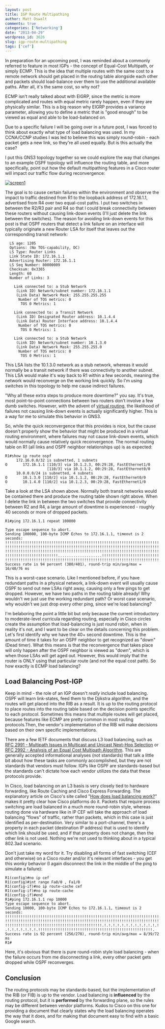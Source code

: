 ```yaml
---
layout: post
title: IGP Route Multipathing
author: Matt Oswalt
comments: true
categories: ['Networking']
date: "2013-04-29"
wordpress_id: 3626
slug: igp-route-multipathing
tags: ['cef']
---
```



In preparation for an upcoming post, I was reminded about a commonly referred to feature in most IGPs - the concept of Equal-Cost Multipath, or simply ECMP. This is the idea that multiple routes with the same cost to a remote network should get placed in the routing table alongside each other and packets should load-balance over them to use the additional available paths. After all, it's the same cost, so why not?

ECMP isn't really talked about with EIGRP, since the metric is more complicated and routes with equal metric rarely happen, even if they are physically similar. This is a big reason why EIGRP provides a variance parameter, allowing you to define a metric that is "good enough" to be viewed as equal and able to be load-balanced on.

Due to a specific failure I will be going over in a future post, I was forced to think about exactly what type of load balancing was used. In my CCNA/CCNP studies I was led to believe this was simply round-robin - each packet gets a new link, so they're all used equally. But is this actually the case?

I put this GNS3 topology together so we could explore the way that changes to an example OSPF topology will influence the routing table, and more specifically, point out how the default multipathing features in a Cisco router will impact our traffic flow during reconvergence:

[![screen1](/assets/2013/04/screen12.png)](/assets/2013/04/screen12.png)

The goal is to cause certain failures within the environment and observe the impact to traffic destined from R1 to the loopback address of 172.16.1.1, advertised from R4 over two equal-cost paths. I put two switches in between the R2/R3 pair and R4 so that I could break connectivity between these routers without causing link-down events (I'll just delete the link between the switches). The reason for avoiding link-down events for this post is that OSPF routers that detect a link failure on an interface will typically originate a new Router LSA for itself that leaves out the corresponding transit network:

      LS age: 1205
      Options: (No TOS-capability, DC)
      LS Type: Router Links
      Link State ID: 172.16.1.1
      Advertising Router: 172.16.1.1
      LS Seq Number: 80000009
      Checksum: 0x3365
      Length: 60
      Number of Links: 3
    
        Link connected to: a Stub Network
         (Link ID) Network/subnet number: 172.16.1.1
         (Link Data) Network Mask: 255.255.255.255
          Number of TOS metrics: 0
           TOS 0 Metrics: 1
    
        Link connected to: a Transit Network
         (Link ID) Designated Router address: 10.1.4.4
         (Link Data) Router Interface address: 10.1.4.4
          Number of TOS metrics: 0
           TOS 0 Metrics: 1
    
        Link connected to: a Stub Network
         (Link ID) Network/subnet number: 10.1.3.0
         (Link Data) Network Mask: 255.255.255.0
          Number of TOS metrics: 0
           TOS 0 Metrics: 1

This LSA lists the 10.1.3.0 network as a stub network, whereas it would normally be a transit network if there was connectivity to another subnet. This LSA would make it's way back to R1 within a few seconds, meaning the network would reconverge on the working link quickly. So I'm using switches in this topology to help me cause indirect failures.

"Why all these extra steps to produce more downtime?" you say. It's true, most point-to-point connections between two routers don't involve a few dumb switches. However, with the advent of [virtual routing](https://oswalt.dev/2013/04/virtual-routing-part-1-csr-1000v-first-glance/), the likelihood of failures not causing link-down events is actually significantly higher. This is a way for me to simulate this behavior in GNS3.

So, while the quick reconvergence that this provides is nice, but the cause doesn't properly show the behavior that might be produced in a virtual routing environment, where failures may not cause link-down events, which would normally cause relatively quick reconvergence.
The normal routing table on R1 (all links and OSPF neighbor relationships up) is as expected:

    R1#show ip route ospf
         172.16.0.0/32 is subnetted, 1 subnets
    O       172.16.1.1 [110/3] via 10.1.2.3, 00:29:28, FastEthernet1/0
                       [110/3] via 10.1.1.2, 00:29:28, FastEthernet0/0
         10.0.0.0/24 is subnetted, 4 subnets
    O       10.1.3.0 [110/2] via 10.1.1.2, 00:29:28, FastEthernet0/0
    O       10.1.4.0 [110/2] via 10.1.2.3, 00:29:28, FastEthernet1/0

Take a look at the LSA shown above. Normally both transit networks would be contained there and produce the routing table shown right above. When I delete the link in between the two switches that provide connectivity between R2 and R4, a large amount of downtime is experienced - roughly 40 seconds or more of dropped packets.
    
    R1#ping 172.16.1.1 repeat 100000
    
    Type escape sequence to abort.
    Sending 100000, 100-byte ICMP Echos to 172.16.1.1, timeout is 2 seconds:
    !!!!!!!!!!!!!!!!!!!!!!!!!!!!!!!!!!!!!!!!!!!!!!!!!!!!!!!!!!!!!!!!!!!!!!
    !!!!!!!!!!!!!!!!!!!!!!!!!!!!!!!!!!!!!!!!!!!!!!!!!!!!!!!!!!!!!!!!!!!!!!
    !!!!!!!!!!!!!!!!!!!!!!!!!!!!!!!!!!!!!!!!!!!!!!!!!!!!!!!!!!!!!!!!!!!!!!
    !!!!!!!!!!!!!!!!!!!!!!!!....................!!!!!!!!!!!!!!!!!!!!!!!!!!
    !!!!!!!!!!!!!!!!!!!!!!!!!!!!!!!!!!!!!!!!!!!!!!!!!!!!!!!!!!!!!!!!!!!!!!
    Success rate is 94 percent (380/401), round-trip min/avg/max = 16/40/76 ms

This is a worst-case scenario. Like I mentioned before, if you have redundant paths in a physical network, a link-down event will usually cause OSPF to send out new LSAs right away, causing only a few pings to get dropped. However, we have two paths in the routing table already! Why wouldn't we just use the working redundant path? Or worst case scenario, why wouldn't we just drop every other ping, since we're load balancing?

I'm belaboring the point a little bit but only because the current introductory to moderate-level curricula regarding routing, especially in Cisco circles create the assumption that load-balancing is just round robin, when in reality it's not, and I want to be clear on the details concerning this problem. Let's first identify why we have the 40+ second downtime. This is the amount of time it takes for an OSPF neighbor to get recognized as "down" (Dead timer). What this means is that the reconvergence that takes place will only happen after the OSPF neighbor is viewed as "down", which is when those LSAs will get aged out. However, this would imply that the router is ONLY using that particular route (and not the equal cost path). So how exactly is ECMP load balancing?

## Load Balancing Post-IGP

Keep in mind - the role of an IGP doesn't *really* include load balancing. OSPF will learn link-states, feed them to the Djikstra algorithm, and the routes will get placed into the RIB as a result. It is up to the routing protocol to place routes into the routing table based on the decision points specific to each protocol. Sometimes this means that multiple routes will get placed, because features like ECMP are pretty common in most routing protocols.Then, the vendor's implementation of the RIB will make decisions based on their own specific implementations.

There are a few IETF documents that discuss L3 load balancing, such as [RFC 2991 - Multipath Issues in Multicast and Unicast Next-Hop Selection](http://tools.ietf.org/html/rfc2991) or [RFC 2992 - Analysis of an Equal Cost Multipath Algorithm](http://tools.ietf.org/html/rfc2992). This are generally accepted informational analyses (not standards) that talk a little bit about how these tasks are commonly accomplished, but they are not standards that vendors must follow. IGPs like OSPF are standards-based but the standards can't dictate how each vendor utilizes the data that these protocols provide.

In Cisco, load balancing on an L3 basis is very closely tied to hardware forwarding, like Route Caching and Cisco Express Forwarding. The explanatory article on Cisco's site called "[How does load balancing work?](http://www.cisco.com/en/US/tech/tk365/technologies_tech_note09186a0080094820.shtml)" makes it pretty clear how Cisco platforms do it. Packets that require process switching are load balanced in a much more round-robin style, whereas routing done via hardware like in IP CEF will take the approach of load balancing "flows" of traffic, rather than packets, which in this case is just identified as per-destination. Very similar to a port-channel, there's a property in each packet (destination IP address) that is used to identify which link should be used, and if that property does not change, then the other link is not used. Nothing we're not used to thinking about in a typical 802.3ad scenario.

Don't just take my word for it. Try disabling all forms of fast switching (CEF and otherwise) on a Cisco router and/or it's relevant interfaces - you get this wonky behavior (I again disconnect the link in the middle of the ping to simulate a failure):

    R1(config)#no ip cef
    R1(config)#int range Fa0/0 , Fa1/0
    R1(config-if)#no ip route-cache cef
    R1(config-if)#no ip route-cache    
    R1(config-if)#end
    R1#ping 172.16.1.1 rep 10000
    Type escape sequence to abort.
    Sending 10000, 100-byte ICMP Echos to 172.16.1.1, timeout is 2 seconds:
    !!!!!!!!!!!!!!!!!!!!!!!!!!!!!!!!!!!!!!!!!!!!!!!!!!!!!!!!!!!!!!!!!!!!!!
    !!!!!!!!!!!!!!!!!!!!!!!!!!!!!!!!!!!!!!!!!!!!!!!!!!!!!!!!!!!!!!!!!!!!!!
    !!!!!!!!!!!!!!!!!!!!!!!!!!!!!!!!!!!!!!!!!!!!.!.!.!.!.!.!.!.!.!.!.!.!.!
    .!.!.!.!.!.!.!.!!!!!!!!!!!!!!!!!!!!!!!!!!!!!!!!!!!!!!!!!!!!!!!!!!!!.
    Success rate is 92 percent (256/278), round-trip min/avg/max = 8/39/72 ms
    R1#

Here, it's obvious that there is pure round-robin style load balancing - when the failure occurs from me disconnecting a link, every other packet gets dropped while OSPF reconverges.

## Conclusion

The routing protocols may be standards-based, but the implementation of the RIB (or FIB) is up to the vendor. Load balancing is **influenced** by the routing protocol, but it is **performed** by the forwarding plane, so the rules may be different between vendor platforms. Kudos to Cisco on this one for providing a document that clearly states why the load balancing operates the way that it does, and for making that document easy to find with a basic Google search.